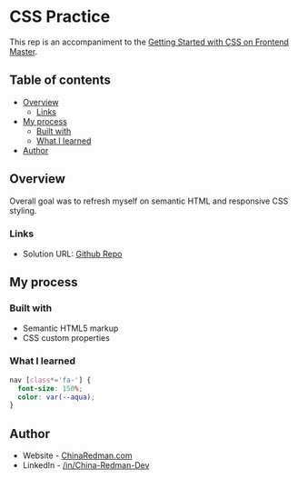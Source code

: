 # CSS Practice

This rep is an accompaniment to the [Getting Started with CSS on Frontend Master](https://frontendmasters.com/courses/getting-started-css/).

## Table of contents

- [Overview](#overview)
  - [Links](#links)
- [My process](#my-process)
  - [Built with](#built-with)
  - [What I learned](#what-i-learned)
- [Author](#author)

## Overview

Overall goal was to refresh myself on semantic HTML and responsive CSS styling.

### Links

<!-- - Live Site URL: [Add live site URL here](https://your-live-site-url.com) -->

- Solution URL: [Github Repo](https://github.com/xcChinaxc/fem-getting-started-with-css-portfolio)

## My process

### Built with

- Semantic HTML5 markup
- CSS custom properties

### What I learned

```css
nav [class*='fa-'] {
  font-size: 150%;
  color: var(--aqua);
}
```

## Author

- Website - [ChinaRedman.com](https://www.chinaredman.com)
- LinkedIn - [/in/China-Redman-Dev](https://www.linkedin.com/in/china-redman-dev/)
